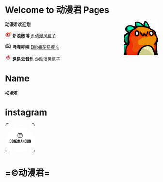 # Welcome to 动漫君 Pages 
**动漫君欢迎您**  <img align="right" src="529710224727080979.gif"/>

<img src="weibo.png" width="20" height="20"> **新浪微博**    [@动漫风信子](https://weibo.com/3991135975)

<img src="bilibili.png" width="20" height="20"> **哔哩哔哩**    [Bilibili花猫探长](https://space.bilibili.com/47764900)

<img src="网易云音乐.png" width="20" height="20"> **网易云音乐**  [@动漫风信子](https://music.163.com/#/user/home?id=406836144)

# Name
**动漫君**

# instagram   

<a href="https://www.instagram.com/dongmanjun/"><img src="ins.jpg" width="100" height="100"></a>

# =©动漫君=
